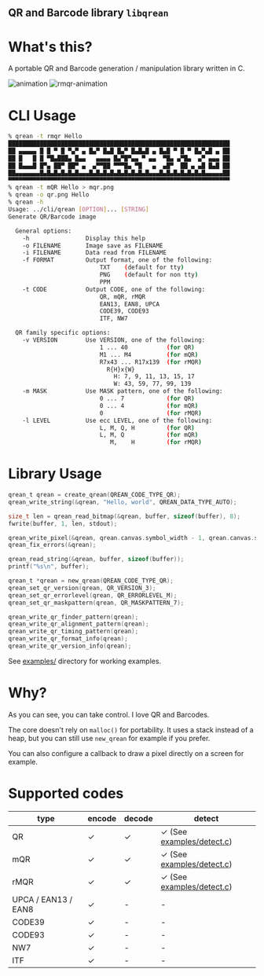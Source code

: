 QR and Barcode library `libqrean`
----

# What's this?

A portable QR and Barcode generation / manipulation library written in C.

![animation](https://github.com/kikuchan/libqrean/assets/445223/1fdf9b2f-df63-4c0e-8cd6-a72633f2abc3)
![rmqr-animation](https://github.com/kikuchan/libqrean/assets/445223/e56d97b3-24a3-44d2-8ee3-d0f4339c6157)

# CLI Usage
```sh
% qrean -t rmqr Hello
███████████████████████████████████████████████████████████████
██ ▄▄▄▄▄ █ █ ▀ █ ▀▄▀ ▄ █▄▀ █▄█ █▄▀ █▄█▄█ ▄ █▄█ ▀ █ ▀ █▄▀▄█ ▄ ██
██ █   █ █ ▀█▄███▄ █▄▄   ▄▄▄▄ █▄▀█▀▄▄ ▀ ▄▄  ▀█▄ ▄▀█▄  ▄▀ ▄▄▄ ██
██ █▄▄▄█ █▀▄ ██▀ ██▀ ▄  ▄▀▀██ ▀▀▀█▄ ▀█   ▄  ▄█▀  ██ ▄ ▄█ █▄█ ██
██▄▄▄▄▄▄▄█▄█▄█▄█▄█▄█▄▄▄█▄█▄█▄█▄█▄█▄█▄█▄█▄▄▄█▄█▄█▄█▄█▄█▄█▄▄▄▄▄██
▀▀▀▀▀▀▀▀▀▀▀▀▀▀▀▀▀▀▀▀▀▀▀▀▀▀▀▀▀▀▀▀▀▀▀▀▀▀▀▀▀▀▀▀▀▀▀▀▀▀▀▀▀▀▀▀▀▀▀▀▀▀▀
% qrean -t mQR Hello > mqr.png
% qrean -o qr.png Hello 
% qrean -h
Usage: ../cli/qrean [OPTION]... [STRING]
Generate QR/Barcode image

  General options:
    -h                Display this help
    -o FILENAME       Image save as FILENAME
    -i FILENAME       Data read from FILENAME
    -f FORMAT         Output format, one of the following:
                          TXT    (default for tty)
                          PNG    (default for non tty)
                          PPM
    -t CODE           Output CODE, one of the following:
                          QR, mQR, rMQR
                          EAN13, EAN8, UPCA
                          CODE39, CODE93
                          ITF, NW7

  QR family specific options:
    -v VERSION        Use VERSION, one of the following:
                          1 ... 40           (for QR)
                          M1 ... M4          (for mQR)
                          R7x43 ... R17x139  (for rMQR)
                            R{H}x{W}
                              H: 7, 9, 11, 13, 15, 17
                              W: 43, 59, 77, 99, 139
    -m MASK           Use MASK pattern, one of the following:
                          0 ... 7            (for QR)
                          0 ... 4            (for mQR)
                          0                  (for rMQR)
    -l LEVEL          Use ecc LEVEL, one of the following:
                          L, M, Q, H         (for QR)
                          L, M, Q            (for mQR)
                             M,    H         (for rMQR)
```

# Library Usage
```c
qrean_t qrean = create_qrean(QREAN_CODE_TYPE_QR);
qrean_write_string(&qrean, "Hello, world", QREAN_DATA_TYPE_AUTO);

size_t len = qrean_read_bitmap(&qrean, buffer, sizeof(buffer), 8);
fwrite(buffer, 1, len, stdout);
```

```c
qrean_write_pixel(&qrean, qrean.canvas.symbol_width - 1, qrean.canvas.symbol_height - 1, 0);
qrean_fix_errors(&qrean);

qrean_read_string(&qrean, buffer, sizeof(buffer));
printf("%s\n", buffer);
```

```c
qrean_t *qrean = new_qrean(QREAN_CODE_TYPE_QR);
qrean_set_qr_version(qrean, QR_VERSION_3);
qrean_set_qr_errorlevel(qrean, QR_ERRORLEVEL_M);
qrean_set_qr_maskpattern(qrean, QR_MASKPATTERN_7);

qrean_write_qr_finder_pattern(qrean);
qrean_write_qr_alignment_pattern(qrean);
qrean_write_qr_timing_pattern(qrean);
qrean_write_qr_format_info(qrean);
qrean_write_qr_version_info(qrean);
```

See [examples/](examples/) directory for working examples.

# Why?

As you can see, you can take control.
I love QR and Barcodes.

The core doesn't rely on `malloc()` for portability. It uses a stack instead of a heap, but you can still use `new_qrean` for example if you prefer.

You can also configure a callback to draw a pixel directly on a screen for example.

# Supported codes

| type                | encode | decode | detect
|---------------------|--------|--------|-----------
| QR                  | ✓      | ✓      | ✓ (See [examples/detect.c](examples/detect.c))
| mQR                 | ✓      | ✓      | ✓ (See [examples/detect.c](examples/detect.c))
| rMQR                | ✓      | ✓      | ✓ (See [examples/detect.c](examples/detect.c))
| UPCA / EAN13 / EAN8 | ✓      | -      | -
| CODE39              | ✓      | -      | -
| CODE93              | ✓      | -      | -
| NW7                 | ✓      | -      | -
| ITF                 | ✓      | -      | -

